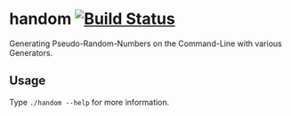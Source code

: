 # handom [![Build Status](https://travis-ci.org/befedo/handom.svg?branch=master)](https://travis-ci.org/befedo/handom)
Generating Pseudo-Random-Numbers on the Command-Line with various Generators.
## Usage
Type `./handom --help` for more information.
